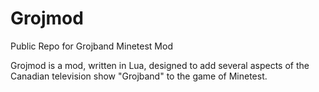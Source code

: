 # Grojmod
Public Repo for Grojband Minetest Mod

Grojmod is a mod, written in Lua, designed to add several aspects of the Canadian television show "Grojband" to the game of Minetest.

